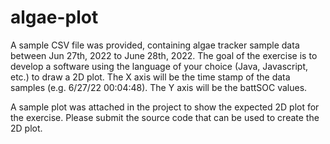 # algae-plot
A sample CSV file was provided, containing algae tracker sample data between Jun 27th, 2022 to June 28th, 2022. The goal of the exercise is to develop a software using the language of your choice (Java, Javascript, etc.) to draw a 2D plot. The X axis will be the time stamp of the data samples (e.g. 6/27/22 00:04:48). The Y axis will be the battSOC values.

A sample plot was attached in the project to show the expected 2D plot for the exercise. Please submit the source code that can be used to create the 2D plot.

